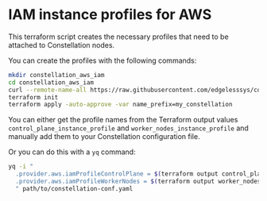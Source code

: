 # IAM instance profiles for AWS

This terraform script creates the necessary profiles that need to be attached to Constellation nodes.

You can create the profiles with the following commands:

```sh
mkdir constellation_aws_iam
cd constellation_aws_iam
curl --remote-name-all https://raw.githubusercontent.com/edgelesssys/constellation/main/hack/terraform/aws/iam/{main,output,variables}.tf
terraform init
terraform apply -auto-approve -var name_prefix=my_constellation
```

You can either get the profile names from the Terraform output values `control_plane_instance_profile` and `worker_nodes_instance_profile` and manually add them to your Constellation configuration file.

Or you can do this with a `yq` command:

```sh
yq -i "
  .provider.aws.iamProfileControlPlane = $(terraform output control_plane_instance_profile) |
  .provider.aws.iamProfileWorkerNodes = $(terraform output worker_nodes_instance_profile)
  " path/to/constellation-conf.yaml
```
